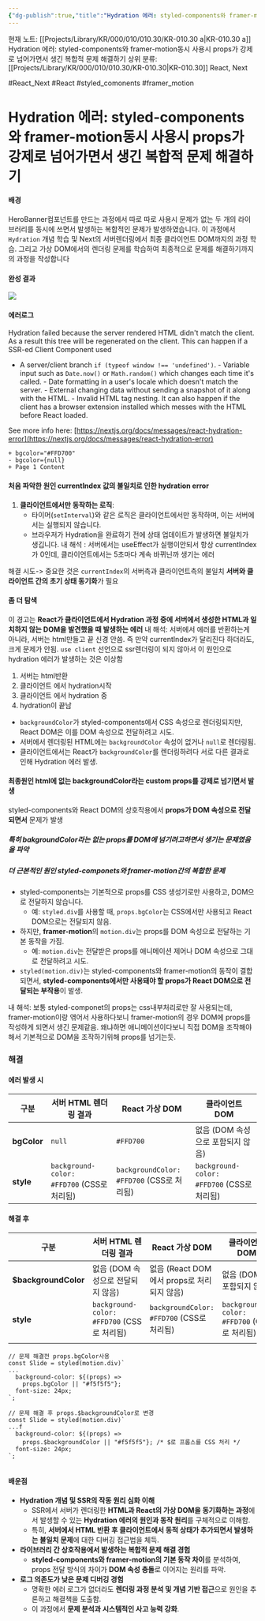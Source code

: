 ```yaml
---
{"dg-publish":true,"title":"Hydration 에러: styled-components와 framer-motion동시 사용시 props가 강제로 넘어가면서 생긴 복합적 문제 해결하기","description":"HeroBanner 구현 중 styled-components와 framer-motion 결합으로 발생한 Hydration 에러를 분석하고, Next.js의 서버 렌더링과 클라이언트 DOM, 가상 DOM 간의 문제를 학습하며 해결한 과정을 기록합니다","permalink":"/projects/library/kr/000/010/010-30/kr-010-30-a/","dgPassFrontmatter":true,"noteIcon":"0","created":"2024-12-04T13:51:45.288+09:00","updated":"2024-12-26T16:40:17.264+09:00"}
---
```


현재 노트: [[Projects/Library/KR/000/010/010.30/KR-010.30 a\|KR-010.30 a]] Hydration 에러: styled-components와 framer-motion동시 사용시 props가 강제로 넘어가면서 생긴 복합적 문제 해결하기
상위 분류: [[Projects/Library/KR/000/010/010.30/KR-010.30\|KR-010.30]] React, Next 

#React_Next #React #styled_comonents #framer_motion



# Hydration 에러: styled-components와 framer-motion동시 사용시 props가 강제로 넘어가면서 생긴 복합적 문제 해결하기

#### 배경
HeroBanner컴포넌트를 만드는 과정에서 따로 따로 사용시 문제가 없는 두 개의 라이브러리를 동시에 쓰면서 발생하는 복합적인 문제가 발생하였습니다. 이 과정에서 `Hydration` 개념 학습 및  Next의 서버렌더링에서 최종 클라이언트 DOM까지의 과정 학습. 그리고 가상 DOM에서의 렌더링 문제를 학습하여 최종적으로 문제를 해결하기까지의 과정을 작성합니다


#### 완성 결과
![](https://i.imgur.com/lKjkGTk.gif)



#### 에러로그
Hydration failed because the server rendered HTML didn't match the client. As a result this tree will be regenerated on the client. This can happen if a SSR-ed Client Component used

- A server/client branch `if (typeof window !== 'undefined')`. - Variable input such as `Date.now()` or `Math.random()` which changes each time it's called. - Date formatting in a user's locale which doesn't match the server. - External changing data without sending a snapshot of it along with the HTML. - Invalid HTML tag nesting. It can also happen if the client has a browser extension installed which messes with the HTML before React loaded.

See more info here: [https://nextjs.org/docs/messages/react-hydration-error](https://nextjs.org/docs/messages/react-hydration-error)

```
+ bgcolor="#FFD700"
- bgcolor={null}
+ Page 1 Content
```



#### 처음 파악한 원인 currentIndex 값의 불일치로 인한 hydration error

1. **클라이언트에서만 동작하는 로직**:
    - 타이머(`setInterval`)와 같은 로직은 클라이언트에서만 동작하며, 이는 서버에서는 실행되지 않습니다.
    - 브라우저가 Hydration을 완료하기 전에 상태 업데이트가 발생하면 불일치가 생깁니다.
내 해석 : 서버에서는 useEffect가 실행이안되서 항상 currentIndex가 0인데, 클라이언트에서는 5초마다 계속 바뀌닌까 생기는 에러

해결 시도-> 중요한 것은 `currentIndex`의 서버측과 클라이언트측의 불일치
**서버와 클라이언트 간의 초기 상태 동기화**가 필요



#### 좀 더 탐색
이 경고는 **React가 클라이언트에서 Hydration 과정 중에 서버에서 생성한 HTML과 일치하지 않는 DOM을 발견했을 때 발생하는 에러**
내 해석: 서버에서 에러를 반환하는게 아니라, 서버는 html만들고 끝 신경 안씀. 즉 만약 currentIndex가 달리진다 하더라도, 크게 문제가 안됨. 
`use client` 선언으로 ssr렌더링이 되지 않아서 이 원인으로 hydration 에러가 발생하는 것은 이상함
1. 서버는 html반환
2. 클라이언트 에서 hydration시작
3. 클라이언트 에서 hydration 중
4. hydration이 끝남

- `backgroundColor`가 styled-components에서 CSS 속성으로 렌더링되지만, React DOM은 이를 DOM 속성으로 전달하려고 시도.
- 서버에서 렌더링된 HTML에는 `backgroundColor` 속성이 없거나 `null`로 렌더링됨.
- 클라이언트에서는 React가 `backgroundColor`를 렌더링하려다 서로 다른 결과로 인해 Hydration 에러 발생.


#### 최종원인 html에 없는 backgroundColor라는 custom props를 강제로 넘기면서 발생
styled-components와 React DOM의 상호작용에서 **props가 DOM 속성으로 전달되면서** 문제가 발생
##### **특히 bakgroundColor라는 없는 props를 DOM에 넘기려고하면서 생기는 문제였음을 파악**




##### 더 근본적인 원인 styled-componets와 framer-motion간의 복합한 문제
- styled-components는 기본적으로 props를 CSS 생성기로만 사용하고, DOM으로 전달하지 않습니다.
    - 예: `styled.div`를 사용할 때, `props.bgColor`는 CSS에서만 사용되고 React DOM으로는 전달되지 않음.
- 하지만, **framer-motion**의 `motion.div`는 props를 DOM 속성으로 전달하는 기본 동작을 가짐.
    - 예: `motion.div`는 전달받은 props를 애니메이션 제어나 DOM 속성으로 그대로 전달하려고 시도.
- `styled(motion.div)`는 styled-components와 framer-motion의 동작이 결합되면서, **styled-components에서만 사용돼야 할 props가 React DOM으로 전달되는 부작용**이 발생.

내 해석: 보통 styled-componet의 props는 css내부처리로만 잘 사용되는데, framer-motion이랑 엮어서 사용하다보니 framer-motion의 경우 DOM에 props를 작성하게 되면서 생긴 문제같음. 왜냐하면 애니메이션이다보니 직접 DOM을 조작해야해서 기본적으로 DOM을 조작하기위해 props를 넘기는듯.

### 해결

#### **에러 발생 시**

| **구분**      | **서버 HTML 렌더링 결과**                     | **React 가상 DOM**                      | **클라이언트 DOM**                          |
| ----------- | -------------------------------------- | ------------------------------------- | -------------------------------------- |
| **bgColor** | `null`                                 | `#FFD700`                             | 없음 (DOM 속성으로 포함되지 않음)                  |
| **style**   | `background-color: #FFD700` (CSS로 처리됨) | `backgroundColor: #FFD700` (CSS로 처리됨) | `background-color: #FFD700` (CSS로 처리됨) |

#### **해결 후**

| **구분**               | **서버 HTML 렌더링 결과**                     | **React 가상 DOM**                      | **클라이언트 DOM**                          |
| -------------------- | -------------------------------------- | ------------------------------------- | -------------------------------------- |
| **$backgroundColor** | 없음 (DOM 속성으로 전달되지 않음)                  | 없음 (React DOM에서 props로 처리되지 않음)       | 없음 (DOM에 포함되지 않음)                      |
| **style**            | `background-color: #FFD700` (CSS로 처리됨) | `backgroundColor: #FFD700` (CSS로 처리됨) | `background-color: #FFD700` (CSS로 처리됨) |
|                      |                                        |                                       |                                        |

```
// 문제 해결전 props.bgColor사용
const Slide = styled(motion.div)`
...
  background-color: ${(props) =>
    props.bgColor || "#f5f5f5"};
  font-size: 24px;
`;

// 문제 해결 후 props.$backgroundColor로 변경
const Slide = styled(motion.div)`
...f
  background-color: ${(props) =>
    props.$backgroundColor || "#f5f5f5"}; /* $로 프롭스를 CSS 처리 */
  font-size: 24px;
`;


```


#### 배운점

- **Hydration 개념 및 SSR의 작동 원리 심화 이해**
    - SSR에서 서버가 렌더링한 **HTML과 React의 가상 DOM을 동기화하는 과정**에서 발생할 수 있는 **Hydration 에러의 원인과 동작 원리**를 구체적으로 이해함.
    - 특히, **서버에서 HTML 반환 후 클라이언트에서 동적 상태가 추가되면서 발생하는 불일치 문제**에 대한 디버깅 접근법을 체득.
- **라이브러리 간 상호작용에서 발생하는 복합적 문제 해결 경험**
    - **styled-components와 framer-motion의 기본 동작 차이**를 분석하여, props 전달 방식의 차이가 **DOM 속성 충돌**로 이어지는 원리를 파악.
- **로그 의존도가 낮은 문제 디버깅 경험**
    - 명확한 에러 로그가 없더라도 **렌더링 과정 분석 및 개념 기반 접근**으로 원인을 추론하고 해결책을 도출함.
    - 이 과정에서 **문제 분석과 시스템적인 사고 능력 강화**.